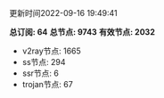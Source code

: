 更新时间2022-09-16 19:49:41

**总订阅: 64**
**总节点: 9743**
**有效节点: 2032**
- v2ray节点: 1665
- ss节点: 294
- ssr节点: 6
- trojan节点: 67
